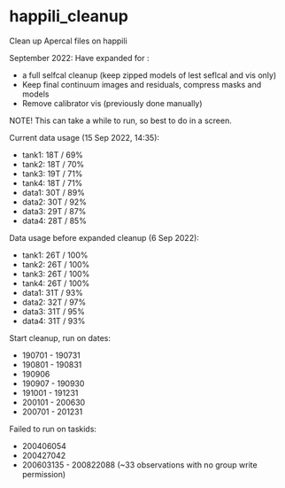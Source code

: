 # happili_cleanup
Clean up Apercal files on happili

September 2022: Have expanded for 
:
- a full selfcal cleanup (keep zipped models of lest seflcal and vis only)
- Keep final continuum images and residuals, compress masks and models
- Remove calibrator vis (previously done manually)

NOTE! This can take a while to run, so best to do in a screen.

Current data usage (15 Sep 2022, 14:35):
- tank1: 18T / 69%
- tank2: 18T / 70%
- tank3: 19T / 71%
- tank4: 18T / 71%
- data1: 30T / 89%
- data2: 30T / 92%
- data3: 29T / 87%
- data4: 28T / 85%

Data usage before expanded cleanup (6 Sep 2022):
- tank1: 26T / 100%
- tank2: 26T / 100%
- tank3: 26T / 100%
- tank4: 26T / 100%
- data1: 31T / 93%
- data2: 32T / 97%
- data3: 31T / 95%
- data4: 31T / 93%

Start cleanup, run on dates:
- 190701 - 190731
- 190801 - 190831
- 190906
- 190907 - 190930
- 191001 - 191231 
- 200101 - 200630 
- 200701 - 201231 

Failed to run on taskids:
- 200406054
- 200427042
- 200603135 - 200822088 (~33 observations with no group write permission)

